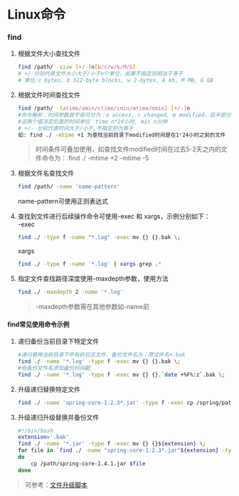 # Linux命令

### find

1. 根据文件大小查找文件
	``` sh
	find /path/ -size [+/-]n[b/c/w/k/M/G]
	# +/-分别代表文件大小大于/小于n个单位，如果不指定则相当于等于
	# 单位:c bytes, b 512-byte blocks, w 2-bytes, k kb, M MB, G GB
	```

2. 根据文件时间查找文件
	``` sh
	find /path/ -[atime/amin/ctime/cmin/mtime/mmin] [+/-]n 
	#命令解析：时间参数首字母可分为：a access, c changed, m modified，后半部分分为：time 和 min
	#这两个值决定后面的时间单位：time n*24小时, min n分钟
	# +/- 分别代表时间大于/小于,不指定则为等于
	如: find ./ -mtime +1 为查找当前目录下modified时间是在1*24小时之前的文件
	```
	> 时间条件可叠加使用，如查找文件modified时间在过去5-2天之内的文件命令为：
	  find ./ -mtime +2 -mtime -5

3. 根据文件名查找文件
	``` sh
	find /path/ -name 'name-pattern'
	```
	name-pattern可使用正则表达式

4. 查找到文件进行后续操作命令可使用-exec 和 xargs，示例分别如下：<br>
	-exec
	``` sh
	find ./ -type f -name "*.log" -exec mv {} {}.bak \;
	```
	xargs
	``` sh
	find ./ -type f -name '*.log' | xargs grep .*
	```

5. 指定文件查找路径深度使用-maxdepth参数，使用方法
	``` sh
	find ./ -maxdepth 2 -name '*.log'
	```
	> -maxdepth参数需在其他参数如-name前
	

#### find常见使用命令示例

1. 递归备份当前目录下特定文件
	``` sh
	#递归替换当前目录下所有的日志文件，备份文件名为：原文件名+.bak
	find ./ -name '*.log' -type f -exec mv {} {}.bak \;
	#给备份文件名添加备份时间戳
	find ./ -name '*.log' -type f -exec mv {} {}.`date +%F%:z`.bak \;
	```

2. 升级递归替换特定文件
	``` sh
	find ./ -name 'spring-core-1.2.3*.jar' -type f -exec cp /spring/path/spring-core-1.4.3.jar {} \;
	```
	
3. 升级递归升级替换并备份文件
	``` sh
	#!/bin/bash
	extension='.bak'
	find ./ -name '*.jar' -type f -exec mv {} {}${extension} \;
	for file in `find ./ -name "spring-core-1.2.3*.jar"${extension} -type f -exec dirname {} \;`
	do
		cp /path/spring-core-1.4.1.jar $file
	done
	```

> 可参考：[文件升级脚本](https://github.com/junyu1991/notes/blob/master/linux/replace.sh)

